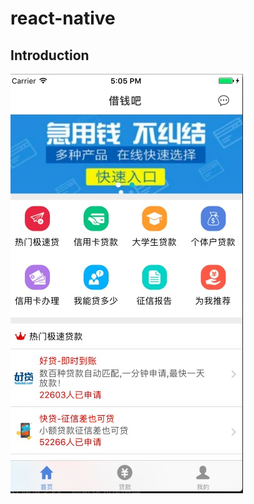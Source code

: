 # react-native
## Introduction
![image](https://github.com/jenny520/react-native/blob/master/introduction1.png)
